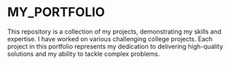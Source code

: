 # MY_PORTFOLIO
This repository is a collection of my projects, demonstrating my skills and expertise. I have worked on various challenging college projects. Each project in this portfolio represents my dedication to delivering high-quality solutions and my ability to tackle complex problems.
